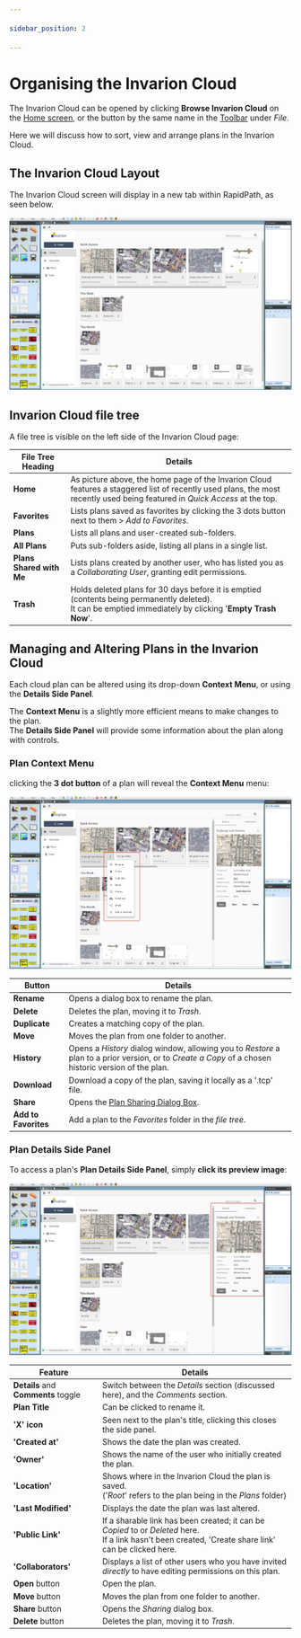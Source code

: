 ```yaml
---

sidebar_position: 2

---
```

# Organising the Invarion Cloud

The Invarion Cloud can be opened by clicking **Browse Invarion Cloud** on the [Home screen](/docs/rapidpath/the-home-screen-and-starting-a-plan/the-home-screen.md), or the button by the same name in the [Toolbar](/docs/rapidpath/the-toolbar/the-toolbar.md) under *File*.

Here we will discuss how to sort, view and arrange plans in the Invarion Cloud.

## The Invarion Cloud Layout

The Invarion Cloud screen will display in a new tab within RapidPath, as seen below.

![IC homescreen](./assets/ic-home-overview.jpg)

## Invarion Cloud file tree

A file tree is visible on the left side of the Invarion Cloud page:

|**File Tree Heading**|**Details**|
|-|-|
|**Home**| As picture above, the home page of the Invarion Cloud features a staggered list of recently used plans, the most recently used being featured in *Quick Access* at the top.|
|**Favorites**| Lists plans saved as favorites by clicking the 3 dots button next to them > *Add to Favorites*.|
|**Plans**| Lists all plans and user-created sub-folders.|
|**All Plans**| Puts sub-folders aside, listing all plans in a single list.|
|**Plans Shared with Me**| Lists plans created by another user, who has listed you as a *Collaborating User*, granting edit permissions.|
|**Trash**| Holds deleted plans for 30 days before it is emptied (contents being permanently deleted).<br />It can be emptied immediately by clicking '**Empty Trash Now**'.|

## Managing and Altering Plans in the Invarion Cloud

Each cloud plan can be altered using its drop-down **Context Menu**, or using the **Details Side Panel**.

The **Context Menu** is a slightly more efficient means to make changes to the plan. <br />The **Details Side Panel** will provide some information about the plan along with controls.

### Plan Context Menu

clicking the **3 dot button** of a plan will reveal the **Context Menu** menu:

![context menu](./assets/ic-home-plan-context-menu.jpg)

|**Button**|**Details**|
|-|-|
|**Rename**|Opens a dialog box to rename the plan.|
|**Delete**|Deletes the plan, moving it to *Trash*.|
|**Duplicate**|Creates a matching copy of the plan.|
|**Move**|Moves the plan from one folder to another.|
|**History**|Opens a *History* dialog window, allowing you to *Restore* a plan to a prior version, or to *Create a Copy* of a chosen historic version of the plan.|
|**Download**|Download a copy of the plan, saving it locally as a '.tcp' file.|
|**Share**|Opens the [Plan Sharing Dialog Box]().|
|**Add to Favorites**|Add a plan to the *Favorites* folder in the *file tree*.|

### Plan Details Side Panel

To access a plan's **Plan Details Side Panel**, simply **click its preview image**:

![plan details side panel](./assets/ic-home-right-side-plan-menu.jpg)

|**Feature**|**Details**|
|-|-|
|**Details** and **Comments** toggle|Switch between the *Details* section (discussed here), and the *Comments* section.|
|**Plan Title**|Can be clicked to rename it.|
|**'X' icon**|Seen next to the plan's title, clicking this closes the side panel.|
|**'Created at'**|Shows the date the plan was created.|
|**'Owner'**|Shows the name of the user who initially created the plan.|
|**'Location'**|Shows where in the Invarion Cloud the plan is saved.<br />('*Root*' refers to the plan being in the *Plans* folder)|
|**'Last Modified'**|Displays the date the plan was last altered.|
|**'Public Link'**|If a sharable link has been created; it can be *Copied* to or *Deleted* here.<br />If a link hasn't been created, 'Create share link' can be clicked here.|
|**'Collaborators'**|Displays a list of other users who you have invited *directly* to have editing permissions on this plan.|
|**Open** button|Open the plan.|
|**Move** button|Moves the plan from one folder to another.|
|**Share** button|Opens the *Sharing* dialog box.|
|**Delete** button|Deletes the plan, moving it to *Trash*.|
